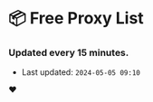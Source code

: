 # :package: Free Proxy List
### Updated every 15 minutes.

- Last updated: `2024-05-05 09:10`

:heart:
